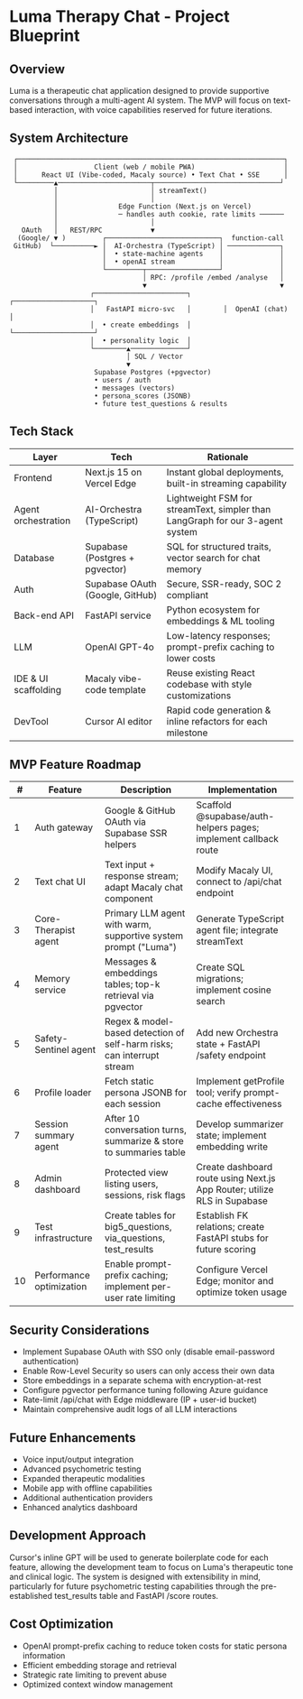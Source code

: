 # Luma Therapy Chat - Project Blueprint

## Overview
Luma is a therapeutic chat application designed to provide supportive conversations through a multi-agent AI system. The MVP will focus on text-based interaction, with voice capabilities reserved for future iterations.

## System Architecture

```
 ┌──────────────────────────────────────────────────────────────────┐
 │                   Client (web / mobile PWA)                      │
 │      React UI (Vibe-coded, Macaly source) • Text Chat • SSE      │
 └─────────▲───────────────────────┬───────────────────────────────┘
           │                       │ streamText()
           │                       │
           │               Edge Function (Next.js on Vercel)
           │               ─ handles auth cookie, rate limits ──────
           │                       │
   OAuth   │   REST/RPC            ▼                                   
  (Google/ ▼ )         ┌────────────────────────────┐  function-call
 GitHub)  └──────────► │  AI-Orchestra (TypeScript) │ ─────────────┐
                       │  • state-machine agents    │              │
                       │  • openAI stream           │              │
                       └─────────┬──────────────────┘              │
                                 │ RPC: /profile /embed /analyse   │
                                 ▼                                 ▼
                    ┌───────────────────────┐        ┌────────────────────┐
                    │   FastAPI micro-svc   │        │  OpenAI (chat)     │
                    │  • create embeddings  │        └────────────────────┘
                    │  • personality logic  │
                    └────────▲──────────────┘
                             │ SQL / Vector
                             ▼
                     Supabase Postgres (+pgvector)
                     • users / auth
                     • messages (vectors)
                     • persona_scores (JSONB)
                     • future test_questions & results
```

## Tech Stack

| Layer | Tech | Rationale |
|-------|------|-----------|
| Frontend | Next.js 15 on Vercel Edge | Instant global deployments, built-in streaming capability |
| Agent orchestration | AI-Orchestra (TypeScript) | Lightweight FSM for streamText, simpler than LangGraph for our 3-agent system |
| Database | Supabase (Postgres + pgvector) | SQL for structured traits, vector search for chat memory |
| Auth | Supabase OAuth (Google, GitHub) | Secure, SSR-ready, SOC 2 compliant |
| Back-end API | FastAPI service | Python ecosystem for embeddings & ML tooling |
| LLM | OpenAI GPT-4o | Low-latency responses; prompt-prefix caching to lower costs |
| IDE & UI scaffolding | Macaly vibe-code template | Reuse existing React codebase with style customizations |
| DevTool | Cursor AI editor | Rapid code generation & inline refactors for each milestone |

## MVP Feature Roadmap

| # | Feature | Description | Implementation |
|---|---------|-------------|----------------|
| 1 | Auth gateway | Google & GitHub OAuth via Supabase SSR helpers | Scaffold @supabase/auth-helpers pages; implement callback route |
| 2 | Text chat UI | Text input + response stream; adapt Macaly chat component | Modify Macaly UI, connect to /api/chat endpoint |
| 3 | Core-Therapist agent | Primary LLM agent with warm, supportive system prompt ("Luma") | Generate TypeScript agent file; integrate streamText |
| 4 | Memory service | Messages & embeddings tables; top-k retrieval via pgvector | Create SQL migrations; implement cosine search |
| 5 | Safety-Sentinel agent | Regex & model-based detection of self-harm risks; can interrupt stream | Add new Orchestra state + FastAPI /safety endpoint |
| 6 | Profile loader | Fetch static persona JSONB for each session | Implement getProfile tool; verify prompt-cache effectiveness |
| 7 | Session summary agent | After 10 conversation turns, summarize & store to summaries table | Develop summarizer state; implement embedding write |
| 8 | Admin dashboard | Protected view listing users, sessions, risk flags | Create dashboard route using Next.js App Router; utilize RLS in Supabase |
| 9 | Test infrastructure | Create tables for big5_questions, via_questions, test_results | Establish FK relations; create FastAPI stubs for future scoring |
| 10 | Performance optimization | Enable prompt-prefix caching; implement per-user rate limiting | Configure Vercel Edge; monitor and optimize token usage |

## Security Considerations

- Implement Supabase OAuth with SSO only (disable email-password authentication)
- Enable Row-Level Security so users can only access their own data
- Store embeddings in a separate schema with encryption-at-rest
- Configure pgvector performance tuning following Azure guidance
- Rate-limit /api/chat with Edge middleware (IP + user-id bucket)
- Maintain comprehensive audit logs of all LLM interactions

## Future Enhancements

- Voice input/output integration
- Advanced psychometric testing
- Expanded therapeutic modalities
- Mobile app with offline capabilities
- Additional authentication providers
- Enhanced analytics dashboard

## Development Approach

Cursor's inline GPT will be used to generate boilerplate code for each feature, allowing the development team to focus on Luma's therapeutic tone and clinical logic. The system is designed with extensibility in mind, particularly for future psychometric testing capabilities through the pre-established test_results table and FastAPI /score routes.

## Cost Optimization

- OpenAI prompt-prefix caching to reduce token costs for static persona information
- Efficient embedding storage and retrieval
- Strategic rate limiting to prevent abuse
- Optimized context window management